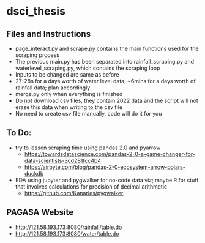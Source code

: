 # dsci_thesis

## Files and Instructions
* page_interact.py and scrape.py contains the main functions used for the scraping process
* The previous main.py has been separated into rainfall_scraping.py and waterlevel_scraping.py, which contains the scraping loop
* Inputs to be changed are same as before
* 27-28s for a days worth of water level data; ~6mins for a days worth of rainfall data; plan accordingly
* merge.py only when everything is finished
* Do not download csv files, they contain 2022 data and the script will not erase this data when writing to the csv file
* No need to create csv file manually, code will do it for you

## To Do:
* try to lessen scraping time using pandas 2.0 and pyarrow
  * https://towardsdatascience.com/pandas-2-0-a-game-changer-for-data-scientists-3cd281fcc4b4
  * https://airbyte.com/blog/pandas-2-0-ecosystem-arrow-polars-duckdb
* EDA using jupyter and pygwalker for no-code data viz; maybe R for stuff that involves calculations for precision of decimal arithmetic
  * https://github.com/Kanaries/pygwalker

## PAGASA Website
* http://121.58.193.173:8080/rainfall/table.do
* http://121.58.193.173:8080/water/table.do
